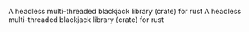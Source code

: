 A headless multi-threaded blackjack library (crate) for rust A headless multi-threaded blackjack library (crate) for rust 
